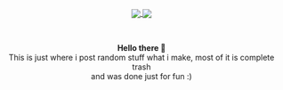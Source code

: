 <p align="center" style="font-weight: 600px">
    <a href="https://github.com/lewis-hanson">
        <img align="center" src="https://github-readme-stats.vercel.app/api?username=lewis-hanson&theme=synthwave&show_icons=true" />
        <img align="center" src="https://github-readme-stats.vercel.app/api/top-langs/?username=lewis-hanson&theme=synthwave&show_icons=true" />
    </a>
</p><br>


<p align="center">
    <strong>Hello there 👋</strong>
    <br>
    This is just where i post random stuff what i make, most of it is complete trash<br>
    and was done just for fun :)
</p><br>


